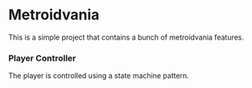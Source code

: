 # Metroidvania
This is a simple project that contains a bunch of metroidvania features.

### Player Controller
The player is controlled using a state machine pattern.
 
